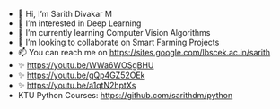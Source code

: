 - 👋 Hi, I’m Sarith Divakar M
- 👀 I’m interested in Deep Learning
- 🌱 I’m currently learning Computer Vision Algorithms
- 💞️ I’m looking to collaborate on Smart Farming Projects
- 📫 You can reach me on https://sites.google.com/lbscek.ac.in/sarith
- ✨ https://youtu.be/WWa6WOSgBHU
- ✨ https://youtu.be/gQp4GZ52OEk
- ✨ https://youtu.be/a1qtN2hptXs
- KTU Python Courses: https://github.com/sarithdm/python

<!---
sarithdm/sarithdm is a ✨ special ✨ repository because its `README.md` (this file) appears on your GitHub profile.
You can click the Preview link to take a look at your changes.
--->
